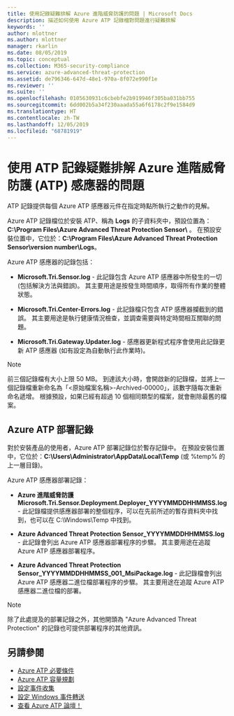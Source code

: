 ```yaml
---
title: 使用記錄疑難排解 Azure 進階威脅防護的問題 | Microsoft Docs
description: 描述如何使用 Azure ATP 記錄檔對問題進行疑難排解
keywords: ''
author: mlottner
ms.author: mlottner
manager: rkarlin
ms.date: 08/05/2019
ms.topic: conceptual
ms.collection: M365-security-compliance
ms.service: azure-advanced-threat-protection
ms.assetid: de796346-647d-48e1-970a-8f072e990f1e
ms.reviewer: ''
ms.suite: ''
ms.openlocfilehash: 0105630931c6cbebfe2b919946f305ba031bb755
ms.sourcegitcommit: 6dd002b5a34f230aaada55a6f6178c2f9e1584d9
ms.translationtype: HT
ms.contentlocale: zh-TW
ms.lasthandoff: 12/05/2019
ms.locfileid: "68781919"
---
```

# <a name="troubleshooting-azure-advanced-threat-protection-atp-sensor-using-the-atp-logs"></a>使用 ATP 記錄疑難排解 Azure 進階威脅防護 (ATP) 感應器的問題
ATP 記錄提供每個 Azure ATP 感應器元件在指定時點所執行之動作的見解。


Azure ATP 記錄檔位於安裝 ATP、稱為 **Logs** 的子資料夾中，預設位置為：**C:\Program Files\Azure Advanced Threat Protection Sensor\\** 。 在預設安裝位置中，它位於：**C:\Program Files\Azure Advanced Threat Protection Sensor\version number\Logs**。

Azure ATP 感應器的記錄包括：

-   **Microsoft.Tri.Sensor.log** - 此記錄包含 Azure ATP 感應器中所發生的一切 (包括解決方法與錯誤)。 其主要用途是按發生時間順序，取得所有作業的整體狀態。

-   **Microsoft.Tri.Center-Errors.log** - 此記錄檔只包含 ATP 感應器攔截到的錯誤。 其主要用途是執行健康情況檢查，並調查需要與特定時間相互關聯的問題。

-   **Microsoft.Tri.Gateway.Updater.log** - 感應器更新程式程序會使用此記錄更新 ATP 感應器 (如有設定為自動執行此作業時)。 


> [!NOTE]
> 前三個記錄檔有大小上限 50 MB。 到達該大小時，會開啟新的記錄檔，並將上一個記錄檔重新命名為「&lt;原始檔案名稱&gt;-Archived-00000」，該數字隨每次重新命名遞增。 根據預設，如果已經有超過 10 個相同類型的檔案，就會刪除最舊的檔案。

## <a name="azure-atp-deployment-logs"></a>Azure ATP 部署記錄
對於安裝產品的使用者，Azure ATP 部署記錄位於暫存記錄中。 在預設安裝位置中，它位於：**C:\Users\Administrator\AppData\Local\Temp** (或 %temp% 的上一層目錄)。

Azure ATP 感應器部署記錄：

-  **Azure 進階威脅防護 Microsoft.Tri.Sensor.Deployment.Deployer_YYYYMMDDHHMMSS.log** - 此記錄檔提供感應器部署的整個程序，可以在先前所述的暫存資料夾中找到，也可以在 C:\Windows\Temp 中找到。 

-   **Azure Advanced Threat Protection Sensor_YYYYMMDDHHMMSS.log** - 此記錄會列出 Azure ATP 感應器部署程序的步驟。 其主要用途在追蹤 Azure ATP 感應器部署程序。

-   **Azure Advanced Threat Protection Sensor_YYYYMMDDHHMMSS_001_MsiPackage.log** - 此記錄檔會列出 Azure ATP 感應器二進位檔部署程序的步驟。 其主要用途在追蹤 Azure ATP 感應器二進位檔的部署。


> [!NOTE] 
> 除了此處提及的部署記錄之外，其他開頭為 "Azure Advanced Threat Protection" 的記錄也可提供部署程序的其他資訊。


## <a name="see-also"></a>另請參閱
- [Azure ATP 必要條件](atp-prerequisites.md)
- [Azure ATP 容量規劃](atp-capacity-planning.md)
- [設定事件收集](configure-event-collection.md)
- [設定 Windows 事件轉送](configure-event-forwarding.md)
- [查看 Azure ATP 論壇！](https://aka.ms/azureatpcommunity)
